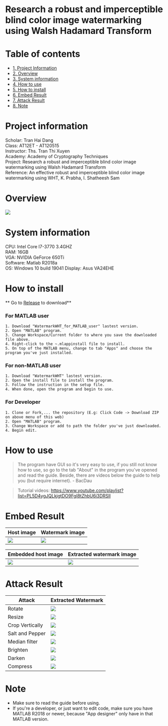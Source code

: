 # Research a robust and imperceptible blind color image watermarking using Walsh Hadamard Transform
# Table of contents
* [1. Project Information](#1)
* [2. Overview](#2)
* [3. System information](#3)
* [4. How to use](#4)
* [5. How to install](#5)  
* [6. Embed Result](#6)  
* [7. Attack Result](#7)  
* [8. Note](#8)  

<a name="1"></a>
# Project information
Scholar: Tran Hai Dang  
Class: AT12ET - AT120515  
Instructor: Ths. Tran Thi Xuyen  
Academy: Academy of Cryptography Techniques  
Project: Research a robust and imperceptible blind color image watermarking using Walsh Hadamard Transform  
Reference: An effective robust and imperceptible blind color image watermarking using WHT, K. Prabha, I. Shatheesh Sam  

<a name="2"></a>
# Overview
<img src = "./Image/Home.png">  

<a name="3"></a>
# System information

CPU: Intel Core I7-3770 3.4GHZ  
RAM: 16GB  
VGA: NVIDIA GeForce 650Ti  
Software: Matlab R2018a  
OS: Windows 10 build 19041
Display: Asus VA24EHE

<a name="4"></a>
# How to install  

** Go to [Release](https://github.com/haidang10897/Research-a-robust-and-imperceptible-blind-color-image-watermarking-using-Walsh-Hadamard-Transform/releases/tag/v1.0) to download**  

### For MATLAB user

    1. Download "WatermarkWHT_for_MATLAB_user" lastest version.
    2. Open "MATLAB" program.
    3. Change Workspace/Current folder to where you save the downloaded file above.
    4. Right-click to the ~.mlappinstall file to install.
    5. On top of the MATLAB menu, change to tab "Apps" and choose the program you've just installed.  

### For non-MATLAB user

    1. Download "WatermarkWHT" lastest version.
    2. Open the install file to install the program.
    3. Follow the instruction in the setup file.
    4. When done, open the program and begin to use.

### For Developer

    1. Clone or Fork,... the repository (E.g: Click Code -> Download ZIP on above menu of this web)
    2. Open "MATLAB" program.
    3. Change Workspace or add to path the folder you've just downloaded.
    4. Begin edit.

<a name="5"></a>
# How to use
> The program have GUI so it's very easy to use, if you still not know how to use, so go to the tab "About" in the program you've opened and read the guide. Beside, there are videos below the guide to help you (but require internet). - BacDau

> Tutorial videos: https://www.youtube.com/playlist?list=PL5D4ygJQLkjgtDO9FgI8tZhbU6i3DRSIl  

<a name="6"></a>
# Embed Result  

| Host image | Watermark image |
|--|--|
| <img src = "./Test%20sample/Non-square%20Host%20Image/shima.png">   | <img src = "./Test%20sample/Watermark/Shimakaze.png"> |  

| Embedded host image | Extracted watermark image |
|--|--|
| <img src = "./Test%20sample/Processed%20Image/Watermarked/shima_with_shimakaze_watermarked.png"> | <img src = "./Test%20sample/Processed%20Image/extracted_watermark/Extracted_Watermark_Shima_Shimakaze.png"> |

<a name="7"></a>
# Attack Result  

| Attack | Extracted Watermark |
|--|--|
| Rotate | <img src = "./Test%20sample/Processed%20Image/Extracted_Attack/shima%20and%20shimakaze/rotate.png"> |
| Resize | <img src = "./Test%20sample/Processed%20Image/Extracted_Attack/shima%20and%20shimakaze/resize.png"> |
| Crop Vertically | <img src = "./Test%20sample/Processed%20Image/Extracted_Attack/shima%20and%20shimakaze/crop.png"> |
| Salt and Pepper | <img src = "./Test%20sample/Processed%20Image/Extracted_Attack/shima%20and%20shimakaze/salt%20and%20pepper.png"> |
| Median filter | <img src = "./Test%20sample/Processed%20Image/Extracted_Attack/shima%20and%20shimakaze/medfil.png"> |
| Brighten | <img src = "./Test%20sample/Processed%20Image/Extracted_Attack/shima%20and%20shimakaze/brighten.png"> |
| Darken | <img src = "./Test%20sample/Processed%20Image/Extracted_Attack/shima%20and%20shimakaze/darken.png"> |
| Compress | <img src = "./Test%20sample/Processed%20Image/Extracted_Attack/shima%20and%20shimakaze/compress.png"> |

<a name="8"></a>
# Note
- Make sure to read the guide before using.
- If you're a developer, or just want to edit code, make sure you have MATLAB R2018 or newer, because "App designer" only have in that MATLAB version.

